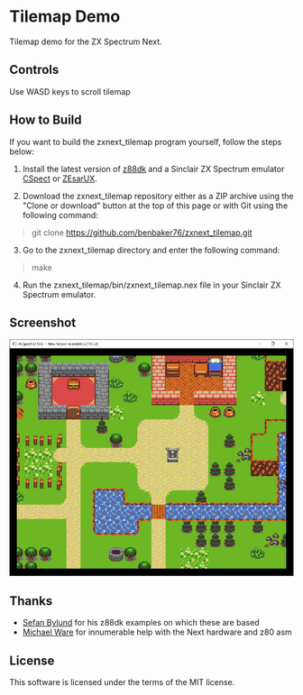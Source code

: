 # Tilemap Demo

Tilemap demo for the ZX Spectrum Next.

## Controls
Use WASD keys to scroll tilemap

## How to Build

If you want to build the zxnext_tilemap program yourself, follow the steps below:

1. Install the latest version of [z88dk](https://github.com/z88dk/z88dk) and
a Sinclair ZX Spectrum emulator [CSpect](https://dailly.blogspot.com/) or
[ZEsarUX](https://sourceforge.net/projects/zesarux/).

2. Download the zxnext_tilemap repository either as a ZIP archive using the
"Clone or download" button at the top of this page or with Git using the
following command:

> git clone https://github.com/benbaker76/zxnext_tilemap.git

3. Go to the zxnext_tilemap directory and enter the following command:

> make

4. Run the zxnext_tilemap/bin/zxnext_tilemap.nex file in your
Sinclair ZX Spectrum emulator.

## Screenshot
![](screenshot.png)

## Thanks

- [Sefan Bylund](https://github.com/stefanbylund) for his z88dk examples on which these are based
- [Michael Ware](https://www.rustypixels.uk/) for innumerable help with the Next hardware and z80 asm

## License

This software is licensed under the terms of the MIT license.
